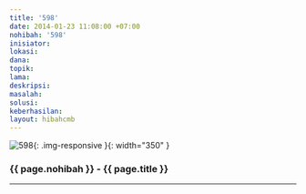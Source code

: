 ```yaml
---
title: '598'
date: 2014-01-23 11:08:00 +07:00
nohibah: '598'
inisiator:
lokasi:
dana:
topik:
lama:
deskripsi:
masalah:
solusi:
keberhasilan:
layout: hibahcmb
---
```


![598](/static/img/hibahcmb/598.png){: .img-responsive }{: width="350" }

### {{ page.nohibah }} - {{ page.title }}

---
